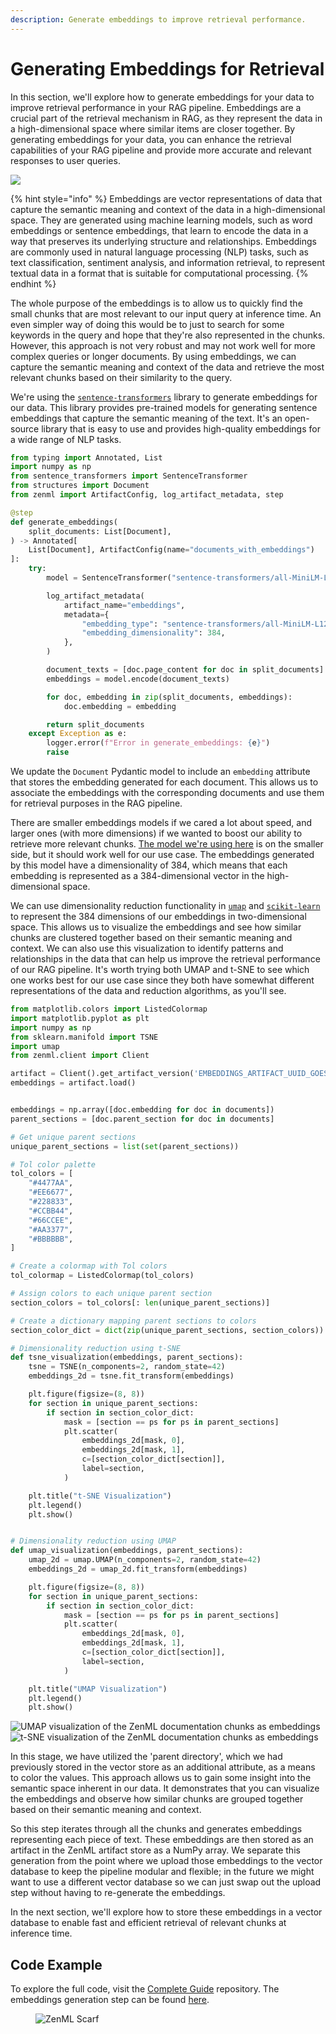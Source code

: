 ```yaml
---
description: Generate embeddings to improve retrieval performance.
---
```


# Generating Embeddings for Retrieval

In this section, we'll explore how to generate embeddings for your data to
improve retrieval performance in your RAG pipeline. Embeddings are a crucial
part of the retrieval mechanism in RAG, as they represent the data in a
high-dimensional space where similar items are closer together. By generating
embeddings for your data, you can enhance the retrieval capabilities of your RAG
pipeline and provide more accurate and relevant responses to user queries.

![](../../../.gitbook/assets/rag-stage-2.png)

{% hint style="info" %} Embeddings are vector representations of data that capture the semantic
meaning and context of the data in a high-dimensional space. They are generated
using machine learning models, such as word embeddings or sentence embeddings,
that learn to encode the data in a way that preserves its underlying structure
and relationships. Embeddings are commonly used in natural language processing
(NLP) tasks, such as text classification, sentiment analysis, and information
retrieval, to represent textual data in a format that is suitable for
computational processing. {% endhint %}

The whole purpose of the embeddings is to allow us to quickly find the small
chunks that are most relevant to our input query at inference time. An even
simpler way of doing this would be to just to search for some keywords in the
query and hope that they're also represented in the chunks. However, this
approach is not very robust and may not work well for more complex queries or
longer documents. By using embeddings, we can capture the semantic meaning and
context of the data and retrieve the most relevant chunks based on their
similarity to the query.

We're using the [`sentence-transformers`](https://www.sbert.net/) library to generate embeddings for our
data. This library provides pre-trained models for generating sentence
embeddings that capture the semantic meaning of the text. It's an open-source
library that is easy to use and provides high-quality embeddings for a wide
range of NLP tasks.

```python
from typing import Annotated, List
import numpy as np
from sentence_transformers import SentenceTransformer
from structures import Document
from zenml import ArtifactConfig, log_artifact_metadata, step

@step
def generate_embeddings(
    split_documents: List[Document],
) -> Annotated[
    List[Document], ArtifactConfig(name="documents_with_embeddings")
]:
    try:
        model = SentenceTransformer("sentence-transformers/all-MiniLM-L12-v2")

        log_artifact_metadata(
            artifact_name="embeddings",
            metadata={
                "embedding_type": "sentence-transformers/all-MiniLM-L12-v2",
                "embedding_dimensionality": 384,
            },
        )

        document_texts = [doc.page_content for doc in split_documents]
        embeddings = model.encode(document_texts)

        for doc, embedding in zip(split_documents, embeddings):
            doc.embedding = embedding

        return split_documents
    except Exception as e:
        logger.error(f"Error in generate_embeddings: {e}")
        raise
```

We update the `Document` Pydantic model to include an `embedding` attribute that
stores the embedding generated for each document. This allows us to associate
the embeddings with the corresponding documents and use them for retrieval
purposes in the RAG pipeline.

There are smaller embeddings models if we cared a lot about speed, and larger
ones (with more dimensions) if we wanted to boost our ability to retrieve more
relevant chunks. [The model we're using
here](https://huggingface.co/sentence-transformers/all-MiniLM-L12-v2) is on the
smaller side, but it should work well for our use case. The embeddings generated
by this model have a dimensionality of 384, which means that each embedding is
represented as a 384-dimensional vector in the high-dimensional space.

We can use dimensionality reduction functionality in
[`umap`](https://umap-learn.readthedocs.io/) and
[`scikit-learn`](https://scikit-learn.org/stable/modules/generated/sklearn.manifold.TSNE.html#sklearn-manifold-tsne)
to represent the 384 dimensions of our embeddings in two-dimensional space. This
allows us to visualize the embeddings and see how similar chunks are clustered
together based on their semantic meaning and context. We can also use this
visualization to identify patterns and relationships in the data that can help
us improve the retrieval performance of our RAG pipeline. It's worth trying both
UMAP and t-SNE to see which one works best for our use case since they both have
somewhat different representations of the data and reduction algorithms, as
you'll see.

```python
from matplotlib.colors import ListedColormap
import matplotlib.pyplot as plt
import numpy as np
from sklearn.manifold import TSNE
import umap
from zenml.client import Client

artifact = Client().get_artifact_version('EMBEDDINGS_ARTIFACT_UUID_GOES_HERE')
embeddings = artifact.load()


embeddings = np.array([doc.embedding for doc in documents])
parent_sections = [doc.parent_section for doc in documents]

# Get unique parent sections
unique_parent_sections = list(set(parent_sections))

# Tol color palette
tol_colors = [
    "#4477AA",
    "#EE6677",
    "#228833",
    "#CCBB44",
    "#66CCEE",
    "#AA3377",
    "#BBBBBB",
]

# Create a colormap with Tol colors
tol_colormap = ListedColormap(tol_colors)

# Assign colors to each unique parent section
section_colors = tol_colors[: len(unique_parent_sections)]

# Create a dictionary mapping parent sections to colors
section_color_dict = dict(zip(unique_parent_sections, section_colors))

# Dimensionality reduction using t-SNE
def tsne_visualization(embeddings, parent_sections):
    tsne = TSNE(n_components=2, random_state=42)
    embeddings_2d = tsne.fit_transform(embeddings)

    plt.figure(figsize=(8, 8))
    for section in unique_parent_sections:
        if section in section_color_dict:
            mask = [section == ps for ps in parent_sections]
            plt.scatter(
                embeddings_2d[mask, 0],
                embeddings_2d[mask, 1],
                c=[section_color_dict[section]],
                label=section,
            )

    plt.title("t-SNE Visualization")
    plt.legend()
    plt.show()


# Dimensionality reduction using UMAP
def umap_visualization(embeddings, parent_sections):
    umap_2d = umap.UMAP(n_components=2, random_state=42)
    embeddings_2d = umap_2d.fit_transform(embeddings)

    plt.figure(figsize=(8, 8))
    for section in unique_parent_sections:
        if section in section_color_dict:
            mask = [section == ps for ps in parent_sections]
            plt.scatter(
                embeddings_2d[mask, 0],
                embeddings_2d[mask, 1],
                c=[section_color_dict[section]],
                label=section,
            )

    plt.title("UMAP Visualization")
    plt.legend()
    plt.show()
```

![UMAP visualization of the ZenML documentation chunks as embeddings](../../../.gitbook/assets/umap.png)
![t-SNE visualization of the ZenML documentation chunks as embeddings](../../../.gitbook/assets/tsne.png)

In this stage, we have utilized the 'parent directory', which we had previously
stored in the vector store as an additional attribute, as a means to color the
values. This approach allows us to gain some insight into the semantic space
inherent in our data. It demonstrates that you can visualize the embeddings and
observe how similar chunks are grouped together based on their semantic meaning
and context.

So this step iterates through all the chunks and generates embeddings
representing each piece of text. These embeddings are then stored as an artifact
in the ZenML artifact store as a NumPy array. We separate this generation from
the point where we upload those embeddings to the vector database to keep the
pipeline modular and flexible; in the future we might want to use a different
vector database so we can just swap out the upload step without having to
re-generate the embeddings.

In the next section, we'll explore how to store these embeddings in a vector
database to enable fast and efficient retrieval of relevant chunks at inference
time.

## Code Example

To explore the full code, visit the [Complete
Guide](https://github.com/zenml-io/zenml-projects/tree/main/llm-complete-guide)
repository. The embeddings generation step can be found
[here](https://github.com/zenml-io/zenml-projects/tree/main/llm-complete-guide/steps/populate_index.py).

<!-- For scarf -->
<figure><img alt="ZenML Scarf" referrerpolicy="no-referrer-when-downgrade" src="https://static.scarf.sh/a.png?x-pxid=f0b4f458-0a54-4fcd-aa95-d5ee424815bc" /></figure>
